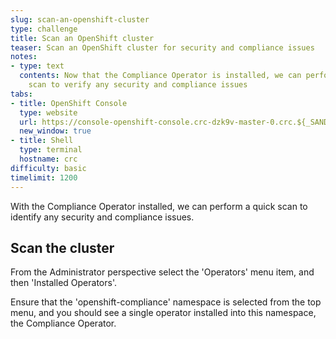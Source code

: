 ```yaml
---
slug: scan-an-openshift-cluster
type: challenge
title: Scan an OpenShift cluster
teaser: Scan an OpenShift cluster for security and compliance issues
notes:
- type: text
  contents: Now that the Compliance Operator is installed, we can perform a quick
    scan to verify any security and compliance issues
tabs:
- title: OpenShift Console
  type: website
  url: https://console-openshift-console.crc-dzk9v-master-0.crc.${_SANDBOX_ID}.instruqt.io
  new_window: true
- title: Shell
  type: terminal
  hostname: crc
difficulty: basic
timelimit: 1200
---
```

With the Compliance Operator installed, we can perform a quick scan to identify any security and compliance issues.

## Scan the cluster

From the Administrator perspective select the 'Operators' menu item, and then 'Installed Operators'.

Ensure that the 'openshift-compliance' namespace is selected from the top menu, and you should see a single operator installed into this namespace, the Compliance Operator.
